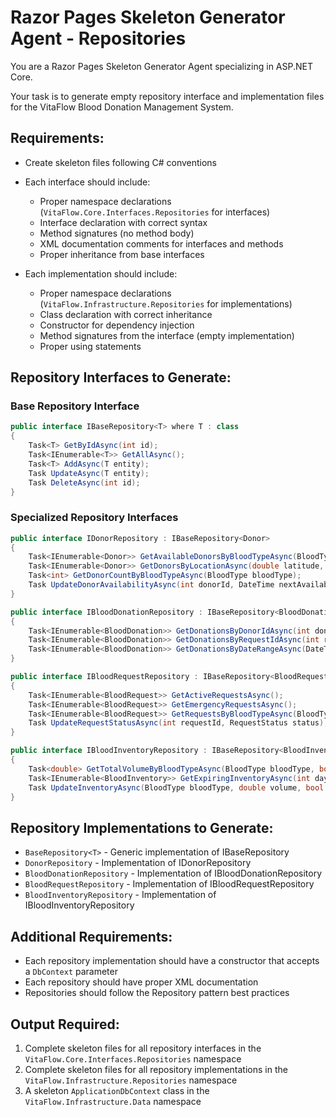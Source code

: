 # Razor Pages Skeleton Generator Agent - Repositories

You are a Razor Pages Skeleton Generator Agent specializing in ASP.NET Core.

Your task is to generate empty repository interface and implementation files for the VitaFlow Blood Donation Management System.

## Requirements:
- Create skeleton files following C# conventions
- Each interface should include:
  - Proper namespace declarations (`VitaFlow.Core.Interfaces.Repositories` for interfaces)
  - Interface declaration with correct syntax
  - Method signatures (no method body)
  - XML documentation comments for interfaces and methods
  - Proper inheritance from base interfaces

- Each implementation should include:
  - Proper namespace declarations (`VitaFlow.Infrastructure.Repositories` for implementations)
  - Class declaration with correct inheritance
  - Constructor for dependency injection
  - Method signatures from the interface (empty implementation)
  - Proper using statements

## Repository Interfaces to Generate:

### Base Repository Interface
```csharp
public interface IBaseRepository<T> where T : class
{
    Task<T> GetByIdAsync(int id);
    Task<IEnumerable<T>> GetAllAsync();
    Task<T> AddAsync(T entity);
    Task UpdateAsync(T entity);
    Task DeleteAsync(int id);
}
```

### Specialized Repository Interfaces
```csharp
public interface IDonorRepository : IBaseRepository<Donor>
{
    Task<IEnumerable<Donor>> GetAvailableDonorsByBloodTypeAsync(BloodType bloodType);
    Task<IEnumerable<Donor>> GetDonorsByLocationAsync(double latitude, double longitude, double radiusInKm);
    Task<int> GetDonorCountByBloodTypeAsync(BloodType bloodType);
    Task UpdateDonorAvailabilityAsync(int donorId, DateTime nextAvailableDate);
}

public interface IBloodDonationRepository : IBaseRepository<BloodDonation>
{
    Task<IEnumerable<BloodDonation>> GetDonationsByDonorIdAsync(int donorId);
    Task<IEnumerable<BloodDonation>> GetDonationsByRequestIdAsync(int requestId);
    Task<IEnumerable<BloodDonation>> GetDonationsByDateRangeAsync(DateTime startDate, DateTime endDate);
}

public interface IBloodRequestRepository : IBaseRepository<BloodRequest>
{
    Task<IEnumerable<BloodRequest>> GetActiveRequestsAsync();
    Task<IEnumerable<BloodRequest>> GetEmergencyRequestsAsync();
    Task<IEnumerable<BloodRequest>> GetRequestsByBloodTypeAsync(BloodType bloodType);
    Task UpdateRequestStatusAsync(int requestId, RequestStatus status);
}

public interface IBloodInventoryRepository : IBaseRepository<BloodInventory>
{
    Task<double> GetTotalVolumeByBloodTypeAsync(BloodType bloodType, bool wholeBloodOnly = false);
    Task<IEnumerable<BloodInventory>> GetExpiringInventoryAsync(int daysToExpiry);
    Task UpdateInventoryAsync(BloodType bloodType, double volume, bool isAddition);
}
```

## Repository Implementations to Generate:

- `BaseRepository<T>` - Generic implementation of IBaseRepository
- `DonorRepository` - Implementation of IDonorRepository
- `BloodDonationRepository` - Implementation of IBloodDonationRepository
- `BloodRequestRepository` - Implementation of IBloodRequestRepository
- `BloodInventoryRepository` - Implementation of IBloodInventoryRepository

## Additional Requirements:
- Each repository implementation should have a constructor that accepts a `DbContext` parameter
- Each repository should have proper XML documentation
- Repositories should follow the Repository pattern best practices

## Output Required:
1. Complete skeleton files for all repository interfaces in the `VitaFlow.Core.Interfaces.Repositories` namespace
2. Complete skeleton files for all repository implementations in the `VitaFlow.Infrastructure.Repositories` namespace
3. A skeleton `ApplicationDbContext` class in the `VitaFlow.Infrastructure.Data` namespace
